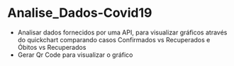 # Analise_Dados-Covid19
- Analisar dados fornecidos por uma API, para visualizar gráficos através do quickchart comparando casos Confirmados vs Recuperados e Óbitos vs Recuperados
- Gerar Qr Code para visualizar o gráfico
